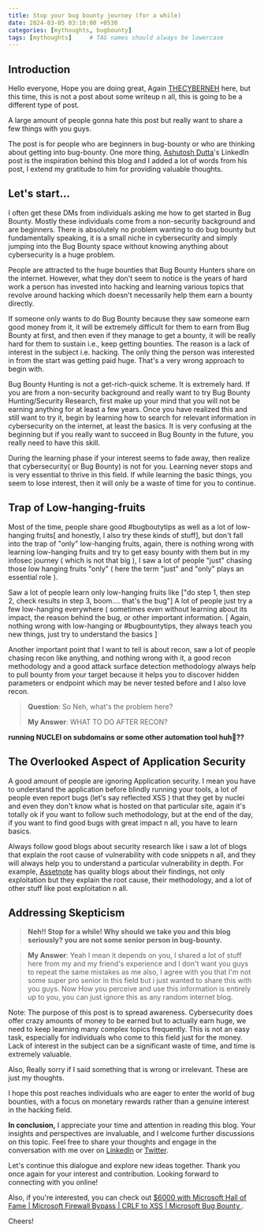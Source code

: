 ```yaml
---
title: Stop your bug bounty journey (for a while)
date: 2024-03-05 03:10:00 +0530
categories: [mythoughts, bugbounty]
tags: [mythoughts]     # TAG names should always be lowercase
---
```



## Introduction
Hello everyone,
Hope you are doing great, Again [THECYBERNEH](https://twitter.com/thecyberneh) here, but this time, this is not a post about some writeup n all, this is going to be a different type of post.

A large amount of people gonna hate this post but really want to share a few things with you guys. 

The post is for people who are beginners in bug-bounty or who are thinking about getting into bug-bounty. One more thing, [Ashutosh Dutta](https://www.linkedin.com/in/marvelmaniac/)'s LinkedIn post is the inspiration behind this blog and I added a lot of words from his post, I extend my gratitude to him for providing valuable thoughts.


## Let's start...

I often get these DMs from individuals asking me how to get started in Bug Bounty. Mostly these individuals come from a non-security background and are beginners. There is absolutely no problem wanting to do bug bounty but fundamentally speaking, it is a small niche in cybersecurity and simply jumping into the Bug Bounty space without knowing anything about cybersecurity is a huge problem.


People are attracted to the huge bounties that Bug Bounty Hunters share on the internet. However, what they don't seem to notice is the years of hard work a person has invested into hacking and learning various topics that revolve around hacking which doesn't necessarily help them earn a bounty directly.

If someone only wants to do Bug Bounty because they saw someone earn good money from it, it will be extremely difficult for them to earn from Bug Bounty at first, and then even if they manage to get a bounty, it will be really hard for them to sustain i.e., keep getting bounties. The reason is a lack of interest in the subject i.e. hacking. The only thing the person was interested in from the start was getting paid huge. That's a very wrong approach to begin with.

Bug Bounty Hunting is not a get-rich-quick scheme. It is extremely hard. If you are from a non-security background and really want to try Bug Bounty Hunting/Security Research, first make up your mind that you will not be earning anything for at least a few years. Once you have realized this and still want to try it, begin by learning how to search for relevant information in cybersecurity on the internet, at least the basics. It is very confusing at the beginning but if you really want to succeed in Bug Bounty in the future, you really need to have this skill.

During the learning phase if your interest seems to fade away, then realize that cybersecurity( or Bug Bounty) is not for you. Learning never stops and is very essential to thrive in this field. If while learning the basic things, you seem to lose interest, then it will only be a waste of time for you to continue.

## Trap of Low-hanging-fruits
Most of the time, people share good #bugboutytips as well as a lot of low-hanging fruits[ and honestly, I also try these kinds of stuff], but don't fall into the trap of "only" low-hanging fruits, again, there is nothing wrong with learning low-hanging fruits and try to get easy bounty with them but in my infosec journey ( which is not that big ), I saw a lot of people "just" chasing those low hanging fruits "only" ( here the term "just" and "only" plays an essential role ).

Saw a lot of people learn only low-hanging fruits like ["do step 1, then step 2, check results in step 3, boom.... that's the bug"]
A lot of people just try a few low-hanging everywhere ( sometimes even without learning about its impact, the reason behind the bug, or other important information. [ Again, nothing wrong with low-hanging or #bugbountytips, they always teach you new things, just try to understand the basics ]

Another important point that I want to tell is about recon, saw a lot of people chasing recon like anything, and nothing wrong with it, a good recon methodology and a good attack surface detection methodology always help to pull bounty from your target because it helps you to discover hidden parameters or endpoint which may be never tested before and I also love recon.

> **Question**: So Neh, what's the problem here?
> 
> **My Answer**: WHAT TO DO AFTER RECON?

**running NUCLEI on subdomains or some other automation tool huh🤔??**

## The Overlooked Aspect of Application Security
A good amount of people are ignoring Application security. I mean you have to understand the application before blindly running your tools, a lot of people even report bugs (let's say reflected XSS ) that they get by nuclei and even they don't know what is hosted on that particular site, again it's totally ok if you want to follow such methodology, but at the end of the day, if you want to find good bugs with great impact n all, you have to learn basics. 

Always follow good blogs about security research like i saw a lot of blogs that explain the root cause of vulnerability with code snippets n all, and they will always help you to understand a particular vulnerability in depth.
For example, [Assetnote](https://www.assetnote.io/resources/research) has quality blogs about their findings, not only exploitation but they explain the root cause, their methodology, and a lot of other stuff like post exploitation n all.

## Addressing Skepticism
> **Neh!! Stop for a while! Why should we take you and this blog seriously? you are not some senior person in bug-bounty.**

> **My Answer**: Yeah I mean it depends on you, I shared a lot of stuff here from my and my friend's experience and I don't want you guys to repeat the same mistakes as me also, I agree with you that I'm not some super pro senior in this field but i just wanted to share this with you guys. Now How you perceive and use this information is entirely up to you, you can just ignore this as any random internet blog.

Note: The purpose of this post is to spread awareness. Cybersecurity does offer crazy amounts of money to be earned but to actually earn huge, we need to keep learning many complex topics frequently. This is not an easy task, especially for individuals who come to this field just for the money. Lack of interest in the subject can be a significant waste of time, and time is extremely valuable.

Also, Really sorry if I said something that is wrong or irrelevant. These are just my thoughts.

I hope this post reaches individuals who are eager to enter the world of bug bounties, with a focus on monetary rewards rather than a genuine interest in the hacking field.

**In conclusion,** I appreciate your time and attention in reading this blog. Your insights and perspectives are invaluable, and I welcome further discussions on this topic. Feel free to share your thoughts and engage in the conversation with me over on [LinkedIn](https://www.linkedin.com/in/thecyberneh/) or [Twitter](https://twitter.com/thecyberneh). 

Let's continue this dialogue and explore new ideas together. Thank you once again for your interest and contribution. Looking forward to connecting with you online!

Also, if you're interested, you can check out [$6000 with Microsoft Hall of Fame | Microsoft Firewall Bypass | CRLF to XSS | Microsoft Bug Bounty
](https://thecyberneh.github.io/posts/MicrosoftBugbounty/).



Cheers!